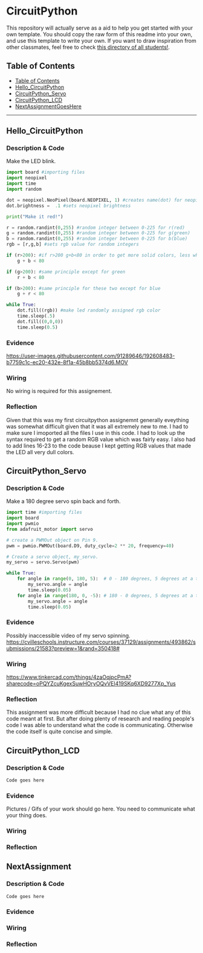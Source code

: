 # CircuitPython
This repository will actually serve as a aid to help you get started with your own template.  You should copy the raw form of this readme into your own, and use this template to write your own.  If you want to draw inspiration from other classmates, feel free to check [this directory of all students!](https://github.com/chssigma/Class_Accounts).
## Table of Contents
* [Table of Contents](#TableOfContents)
* [Hello_CircuitPython](#Hello_CircuitPython)
* [CircuitPython_Servo](#CircuitPython_Servo)
* [CircuitPython_LCD](#CircuitPython_LCD)
* [NextAssignmentGoesHere](#NextAssignment)
---

## Hello_CircuitPython

### Description & Code
Make the LED blink.

```python
import board #importing files
import neopixel
import time
import random 

dot = neopixel.NeoPixel(board.NEOPIXEL, 1) #creates name(dot) for neopixels
dot.brightness =  .1 #sets neopixel brightness

print("Make it red!")

r = random.randint(0,255) #random integer between 0-225 for r(red)
g = random.randint(0,255) #random integer between 0-225 for g(green)
b = random.randint(0,255) #random integer between 0-225 for b(blue)
rgb = [r,g,b] #sets rgb value for random integers

if (r>200): #if r>200 g+b<80 in order to get more solid colors, less white
    g + b < 80

if (g>200): #same principle except for green
    r + b < 80

if (b>200): #same principle for these two except for blue
    g + r < 80

while True:
    dot.fill((rgb)) #make led randomly assigned rgb color
    time.sleep(.5)
    dot.fill((0,0,0)) 
    time.sleep(0.5)
```
### Evidence
https://user-images.githubusercontent.com/91289646/192608483-b7759c1c-ec20-432e-8f1a-45b8bb5374d6.MOV

### Wiring
No wiring is required for this assignement.

### Reflection
Given that this was my first circuitpython assignemnt generally eveything was somewhat difficult given that it was all extremely new to me. I had to make sure I imoported all the files I use in this code. I had to look up the syntax required to get a random RGB value which was fairly easy. I also had to add lines 16-23 to the code beause I kept getting RGB values that made the LED all very dull colors.




## CircuitPython_Servo

### Description & Code
Make a 180 degree servo spin back and forth.

```python
import time #importing files
import board
import pwmio
from adafruit_motor import servo

# create a PWMOut object on Pin 9.
pwm = pwmio.PWMOut(board.D9, duty_cycle=2 ** 20, frequency=40)

# Create a servo object, my_servo.
my_servo = servo.Servo(pwm)

while True:
    for angle in range(0, 180, 5):  # 0 - 180 degrees, 5 degrees at a time forward.
        my_servo.angle = angle
        time.sleep(0.05)
    for angle in range(180, 0, -5): # 180 - 0 degrees, 5 degrees at a time backward.
        my_servo.angle = angle
        time.sleep(0.05)
```

### Evidence
Possibly inaccessible video of my servo spinning.
https://cvilleschools.instructure.com/courses/37129/assignments/493862/submissions/21583?preview=1&rand=350418#

### Wiring
https://www.tinkercad.com/things/4zaOqjpcPmA?sharecode=oPQYZcuKgexSuwHOryOQvVEl419SKq6XD9277Xp_Yus

### Reflection
This assignment was more difficult because I had no clue what any of this code meant at first. But after doing plenty of research and reading people's code I was able to understand what the code is communicating. Otherwise the code itself is quite concise and simple.

## CircuitPython_LCD

### Description & Code

```python
Code goes here

```

### Evidence

Pictures / Gifs of your work should go here.  You need to communicate what your thing does.

### Wiring

### Reflection





## NextAssignment

### Description & Code

```python
Code goes here

```

### Evidence

### Wiring

### Reflection
